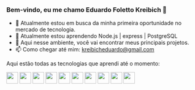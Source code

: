 ### Bem-vindo, eu me chamo Eduardo Foletto Kreibich 👋



- 🔭 Atualmente estou em busca da minha primeira oportunidade no mercado de tecnologia.
- 🌱 Atualmente estou aprendendo Node.js | express | PostgreSQL
- 💬 Aqui nesse ambiente, você vai encontrar meus principais projetos. 
- 📫 Como chegar até mim: kreibicheduardo@gmail.com


Aqui estão todas as tecnologias que aprendi até o momento:

<div>
  <img src="https://cdn.jsdelivr.net/gh/devicons/devicon/icons/html5/html5-original.svg" width="30" height="30">
  <img src="https://cdn.jsdelivr.net/gh/devicons/devicon/icons/css3/css3-original.svg" width="30" height="30">
  <img src="https://cdn.jsdelivr.net/gh/devicons/devicon/icons/javascript/javascript-original.svg" width="30" height="30">
  <img src="https://cdn.jsdelivr.net/gh/devicons/devicon/icons/react/react-original.svg" width="30" height="30">
  <img src="https://cdn.jsdelivr.net/gh/devicons/devicon/icons/typescript/typescript-original.svg" width="30" height="30"/>
  <img src="https://cdn.jsdelivr.net/gh/devicons/devicon/icons/nodejs/nodejs-original.svg" width="30" height="30">
  <img src="https://cdn.jsdelivr.net/gh/devicons/devicon/icons/postgresql/postgresql-original.svg" width="30" height="30">
  <img src="https://cdn.jsdelivr.net/gh/devicons/devicon/icons/express/express-original.svg" width="30" height="30">
  <img src="https://cdn.jsdelivr.net/gh/devicons/devicon/icons/slack/slack-original.svg" width="30" height="30"/>
  <img src="https://cdn.jsdelivr.net/gh/devicons/devicon/icons/vscode/vscode-original.svg" width="30" height="30"/>
  
</div>
